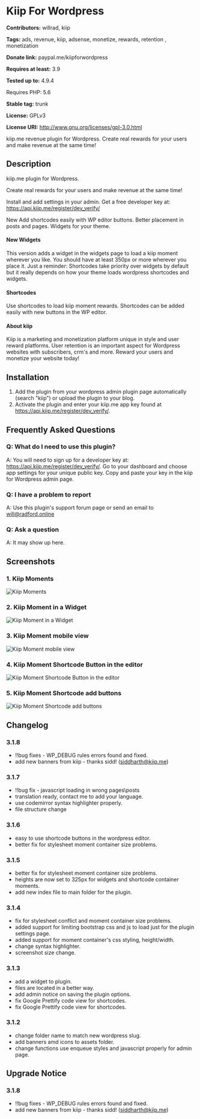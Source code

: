 # Kiip For Wordpress

**Contributors:** willrad, kiip

**Tags:** ads, revenue, kiip, adsense, monetize, rewards, retention , monetization

**Donate link:** paypal.me/kiipforwordpress  

**Requires at least:** 3.9

**Tested up to:** 4.9.4

Requires PHP: 5.6

**Stable tag:** trunk  

**License:** GPLv3  

**License URI:** http://www.gnu.org/licenses/gpl-3.0.html  

kiip.me revenue plugin for Wordpress.
Create real rewards for your users and make revenue at the same time!

## Description
kiip.me plugin for Wordpress.

Create real rewards for your users and make revenue at the same time!

Install and add settings in your admin.
Get a free developer key at:
<https://api.kiip.me/register/dev_verify/>

New
Add shortcodes easily with WP editor buttons.
Better placement in posts and pages.
Widgets for your theme.

#### New Widgets

This version adds a widget in the widgets page to load a kiip moment wherever you like.
You should have at least 350px or more wherever you place it.
Just a reminder: Shortcodes take priority over widgets by default but it really depends
on how your theme loads wordpress shortcodes and widgets.

#### Shortcodes

Use shortcodes to load kiip moment rewards. Shortcodes can be added easily with new
buttons in the WP editor.

#### About kiip

Kiip is a marketing and monetization platform unique in style and user reward platforms.
User retention is an important aspect for Wordpress websites with subscribers, crm's and more.
Reward your users and monetize your website today!


## Installation

1. Add the plugin from your wordpress admin plugin page automatically (search "kiip") or upload the plugin to your blog.
2. Activate the plugin and enter your kiip.me app key found at https://api.kiip.me/register/dev_verify/.


## Frequently Asked Questions


### Q: What do I need to use this plugin?

A: You will need to sign up for a developer key at: https://api.kiip.me/register/dev_verify/. Go to your dashboard and choose app settings for your unique public key. Copy and paste your key in the kiip for Wordpress admin page.


### Q: I have a problem to report

A: Use this plugin's support forum page or send an email to will@radford.online


### Q: Ask a question

A: It may show up here.


## Screenshots
### 1. Kiip Moments
![Kiip Moments](https://ps.w.org/kiip/assets/screenshot-1.jpg)

### 2. Kiip Moment in a Widget
![Kiip Moment in a Widget](https://ps.w.org/kiip/assets/screenshot-2.jpg)

### 3. Kiip Moment mobile view
![Kiip Moment mobile view](https://ps.w.org/kiip/assets/screenshot-3.jpg)

### 4. Kiip Moment Shortcode Button in the editor
![Kiip Moment Shortcode Button in the editor](https://ps.w.org/kiip/assets/screenshot-4.png)

### 5. Kiip Moment Shortcode add buttons
![Kiip Moment Shortcode add buttons](https://ps.w.org/kiip/assets/screenshot-5.png)


##  Changelog  


### 3.1.8
* !!bug fixes - WP_DEBUG rules errors found and fixed.
* add new banners from kiip - thanks sidd! (siddharth@kiip.me)


### 3.1.7
* !!bug fix - javascript loading in wrong pages\posts
* translation ready, contact me to add your language.
* use codemirror syntax highlighter properly.
* file structure change


### 3.1.6
* easy to use shortcode buttons in the wordpress editor.
* better fix for stylesheet moment container size problems.


### 3.1.5

* better fix for stylesheet moment container size problems.
* heights are now set to 325px for widgets and shortcode container moments.
* add new index file to main folder for the plugin.


### 3.1.4

* fix for stylesheet conflict and moment container size problems.
* added support for limiting bootstrap css and js to load just for the plugin settings page.
* added support for moment container's css styling, height/width.
* change syntax highlighter.
* screenshot size change.  


### 3.1.3
* add a widget to plugin.
* files are located in a better way.
* add admin notice on saving the plugin options.
* fix Google Prettify code view for shortcodes.
* fix Google Prettify code view for shortcodes.


### 3.1.2
* change folder name to match new wordpress slug.
* add banners amd icons to assets folder.
* change functions use enqueue styles and javascript properly for admin page.


## Upgrade Notice


### 3.1.8
* !!bug fixes - WP_DEBUG rules errors found and fixed.
* add new banners from kiip - thanks sidd! (siddharth@kiip.me)
